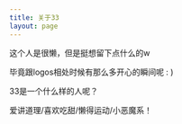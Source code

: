 ```yaml
---
title: 关于33
layout: page
---
```




这个人是很懒，但是挺想留下点什么的w

毕竟跟logos相处时候有那么多开心的瞬间呢 : )



33是一个什么样的人呢？



爱讲道理/喜欢吃甜/懒得运动/小恶魔系！